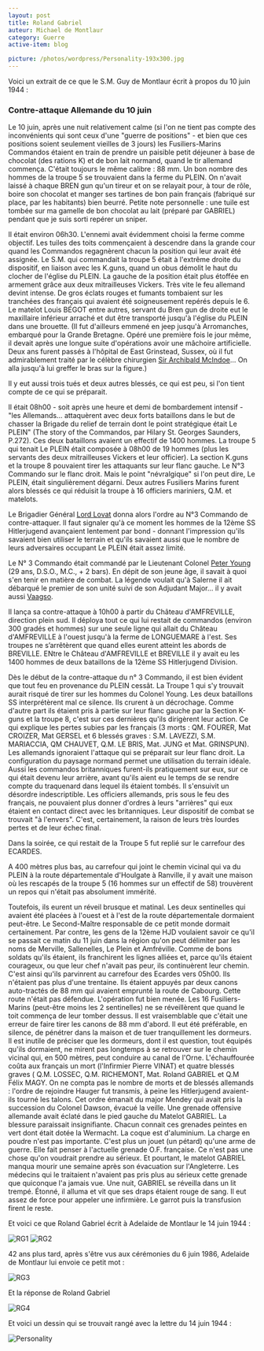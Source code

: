 ```yaml
---
layout: post
title: Roland Gabriel
auteur: Michael de Montlaur
category: Guerre
active-item: blog

picture: /photos/wordpress/Personality-193x300.jpg
---
```


Voici un extrait de ce que le S.M. Guy de Montlaur écrit à propos du 10 juin 1944 :

### Contre-attaque Allemande du 10 juin
>
Le 10 juin, après une nuit relativement calme (si l'on ne tient pas compte des inconvénients qui sont ceux d'une "guerre de positions" - et bien que ces positions soient seulement vieilles de 3 jours) les Fusiliers-Marins Commandos étaient en train de prendre un paisible petit déjeuner à base de chocolat (des rations K) et de bon lait normand, quand le tir allemand commença. C'était toujours le même calibre : 88 mm. Un bon nombre des hommes de la troupe 5 se trouvaient dans la ferme du PLEIN. On n'avait laissé à chaque BREN gun qu'un tireur et on se relayait pour, à tour de rôle, boire son chocolat et manger ses tartines de bon pain français (fabriqué sur place, par les habitants) bien beurré. Petite note personnelle : une tuile est tombée sur ma gamelle de bon chocolat au lait (préparé par GABRIEL) pendant que je suis sorti repérer un sniper.
>
<!--more-->
>
Il était environ 06h30. L'ennemi avait évidemment choisi la ferme comme objectif. Les tuiles des toits commençaient à descendre dans la grande cour quand les Commandos regagnèrent chacun la position qui leur avait été assignée. Le S.M. qui commandait la troupe 5 était à l'extrême droite du dispositif, en liaison avec les K.guns, quand un obus démolit le haut du clocher de l'église du PLEIN. La gauche de la position était plus étoffée en armement grâce aux deux mitrailleuses Vickers. Très vite le feu allemand devint intense. De gros éclats rouges et fumants tombaient sur les tranchées des français qui avaient été soigneusement repérés depuis le 6. Le matelot Louis BÉGOT entre autres, servant du Bren gun de droite eut le maxillaire inférieur arraché et dut être transporté jusqu'à l'église du PLEIN dans une brouette. (Il fut d'ailleurs emmené en jeep jusqu'à Arromanches, embarqué pour la Grande Bretagne. Opéré une première fois le jour même, il devait après une longue suite d'opérations avoir une mâchoire artificielle. Deux ans furent passés à l'hôpital de East Grinstead, Sussex, où il fut admirablement traité par le célèbre chirurgien <a href="https://en.wikipedia.org/wiki/Archibald_McIndoe">Sir Archibald McIndoe</a>... On alla jusqu'à lui greffer le bras sur la figure.)
>
Il y eut aussi trois tués et deux autres blessés, ce qui est peu, si l'on tient compte de ce qui se préparait.
>
Il était 08h00 - soit après une heure et demi de bombardement intensif - "les Allemands... attaquèrent avec deux forts bataillons dans le but de chasser la Brigade du relief de terrain dont le point stratégique était Le PLEIN" (The story of the Commandos, par Hilary St. Georges Saunders, P.272). Ces deux bataillons avaient un effectif de 1400 hommes. La troupe 5 qui tenait Le PLEIN était composée à 08h00 de 19 hommes (plus les servants des deux mitrailleuses Vickers et leur officier). La section K.guns et la troupe 8 pouvaient tirer les attaquants sur leur flanc gauche. Le N°3 Commando sur le flanc droit. Mais le point "névralgique" si l'on peut dire, Le PLEIN, était singulièrement dégarni. Deux autres Fusiliers Marins furent alors blessés ce qui réduisit la troupe à 16 officiers mariniers, Q.M. et matelots.
>
Le Brigadier Général <a href="https://en.wikipedia.org/wiki/Simon_Fraser,_15th_Lord_Lovat">Lord Lovat</a> donna alors l'ordre au N°3 Commando de contre-attaquer. Il faut signaler qu'à ce moment les hommes de la 12ème SS Hitlerjugend avançaient lentement par bond - donnant l'impression qu'ils savaient bien utiliser le terrain et qu'ils savaient aussi que le nombre de leurs adversaires occupant Le PLEIN était assez limité.
>
Le N° 3 Commando était commandé par le Lieutenant Colonel <a href="https://en.wikipedia.org/wiki/Peter_Young_(historian)">Peter Young</a> (29 ans, D.S.O., M.C., + 2 bars). En dépit de son jeune âge, il savait à quoi s'en tenir en matière de combat. La légende voulait qu'à Salerne il ait débarqué le premier de son unité suivi de son Adjudant Major... il y avait aussi <a href="http://warfarehistorynetwork.com/daily/wwii/operation-archery-the-british-commando-raid/">Vaagso</a>.
>
Il lança sa contre-attaque à 10h00 à partir du Château d'AMFREVILLE, direction plein sud. Il déploya tout ce qui lui restait de commandos (environ 300 gradés et hommes) sur une seule ligne qui allait du Château d'AMFREVILLE à l'ouest jusqu'à la ferme de LONGUEMARE à l'est. Ses troupes ne s’arrêtèrent que quand elles eurent atteint les abords de BREVILLE. ENtre le Château d'AMFREVILLE et BREVILLE il y avait eu les 1400 hommes de deux bataillons de la 12ème SS Hitlerjugend Division.
>
Dès le début de la contre-attaque du n° 3 Commando, il est bien évident que tout feu en provenance du PLEIN cessât. La Troupe 1 qui s'y trouvait aurait risqué de tirer sur les hommes du Colonel Young. Les deux bataillons SS interprétèrent mal ce silence. Ils crurent à un décrochage. Comme d'autre part ils étaient pris à partie sur leur flanc gauche par la Section K-guns et la troupe 8, c'est sur ces dernières qu'ils dirigèrent leur action. Ce qui explique les pertes subies par les français (3 morts : QM. FOURER, Mat CROIZER, Mat GERSEL et 6 blessés graves : S.M. LAVEZZI, S.M. MARIACCIA, QM CHAUVET, Q.M. LE BRIS, Mat. JUNG et Mat. GRINSPUN). Les allemands ignoraient l'attaque qui se préparait sur leur flanc droit. La configuration du paysage normand permet une utilisation du terrain idéale. Aussi les commandos britanniques furent-ils pratiquement sur eux, sur ce qui était devenu leur arrière, avant qu'ils aient eu le temps de se rendre compte du traquenard dans lequel ils étaient tombés. Il s'ensuivit un désordre indescriptible. Les officiers allemands, pris sous le feu des français, ne pouvaient plus donner d'ordres à leurs "arrières" qui eux étaient en contact direct avec les britanniques. Leur dispositif de combat se trouvait "à l'envers". C'est, certainement, la raison de leurs très lourdes pertes et de leur échec final.
>
Dans la soirée, ce qui restait de la Troupe 5 fut replié sur le carrefour des ECARDES.
>
A 400 mètres plus bas, au carrefour qui joint le chemin vicinal qui va du PLEIN à la route départementale d'Houlgate à Ranville, il y avait une maison où les rescapés de la troupe 5 (16 hommes sur un effectif de 58) trouvèrent un repos qui n'était pas absolument immérité.
>
Toutefois, ils eurent un réveil brusque et matinal. Les deux sentinelles qui avaient été placées à l'ouest et à l'est de la route départementale dormaient peut-être. Le Second-Maître responsable de ce petit monde dormait certainement. Par contre, les gens de la 12ème HJD voulaient savoir ce qu'il se passait ce matin du 11 juin dans la région qu'on peut délimiter par les noms de Merville, Sallenelles, Le Plein et Amfréville. Comme de bons soldats qu'ils étaient, ils franchirent les lignes alliées et, parce qu'ils étaient courageux, ou que leur chef n'avait pas peur, ils continuèrent leur chemin. C'est ainsi qu'ils parvinrent au carrefour des Ecardes vers 05h00. Ils n'étaient pas plus d'une trentaine. Ils étaient appuyés par deux canons auto-tractés de 88 mm qui avaient emprunté la route de Cabourg. Cette route n'était pas défendue. L'opération fut bien menée. Les 16 Fusiliers-Marins (peut-être moins les 2 sentinelles) ne se réveillèrent que quand le toit commença de leur tomber dessus. Il est vraisemblable que c'était une erreur de faire tirer les canons de 88 mm d'abord. Il eut été préférable, en silence, de pénétrer dans la maison et de tuer tranquillement les dormeurs. Il est inutile de préciser que les dormeurs, dont il est question, tout équipés qu'ils dormaient, ne mirent pas longtemps à se retrouver sur le chemin vicinal qui, en 500 mètres, peut conduire au canal de l'Orne. L'échauffourée coûta aux français un mort (l'Infirmier Pierre VINAT) et quatre blessés graves ( Q.M. LOSSEC, Q.M. RICHEMONT, Mat. Roland GABRIEL et Q.M Félix MAGY. On ne compta pas le nombre de morts et de blessés allemands : l'ordre de rejoindre Hauger fut transmis, à peine les Hitlerjugend avaient-ils tourné les talons. Cet ordre émanait du major Mendey qui avait pris la succession du Colonel Dawson, évacué la veille. Une grenade offensive allemande avait éclaté dans le pied gauche du Matelot GABRIEL. La blessure paraissait insignifiante. Chacun connait ces grenades peintes en vert dont était dotée la Wermacht. La coque est d'aluminium. La charge en poudre n'est pas importante. C'est plus un jouet (un pétard) qu'une arme de guerre. Elle fait penser à l'actuelle grenade O.F. française. Ce n'est pas une chose qu'on voudrait prendre au sérieux. Et pourtant, le matelot GABRIEL manqua mourir une semaine après son évacuation sur l'Angleterre. Les médecins qui le traitaient n'avaient pas pris plus au sérieux cette grenade que quiconque l'a jamais vue. Une nuit, GABRIEL se réveilla dans un lit trempé. Étonné, il alluma et vit que ses draps étaient rouge de sang. Il eut assez de force pour appeler une infirmière. Le garrot puis la transfusion firent le reste.

Et voici ce que Roland Gabriel écrit à Adelaide de Montlaur le 14 juin 1944 :

<img src="/photos/wordpress/RG1-300x233.jpg" alt="RG1">

<img src="/photos/wordpress/RG2-197x300.jpg" alt="RG2">

42 ans plus tard, après s'être vus aux cérémonies du 6 juin 1986, Adelaide de Montlaur lui envoie ce petit mot :

<img src="/photos/wordpress/RG3-207x300.jpg" alt="RG3">

Et la réponse de Roland Gabriel

<img src="/photos/wordpress/RG4-214x300.jpg" alt="RG4">

Et voici un dessin qui se trouvait rangé avec la lettre du 14 juin 1944 :

<img src="/photos/wordpress/Personality-193x300.jpg" alt="Personality">
